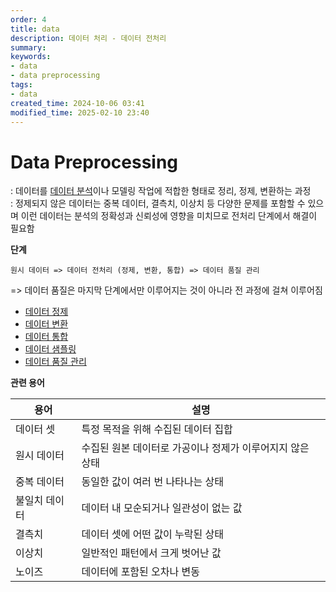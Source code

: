 ```yaml
---
order: 4
title: data
description: 데이터 처리 - 데이터 전처리
summary:
keywords:
- data
- data preprocessing
tags:
- data
created_time: 2024-10-06 03:41
modified_time: 2025-02-10 23:40
---
```


# Data Preprocessing
: 데이터를 [데이터 분석](../data-analysis/index.md)이나 모델링 작업에 적합한 형태로 정리, 정제, 변환하는 과정    
: 정제되지 않은 데이터는 중복 데이터, 결측치, 이상치 등 다양한 문제를 포함할 수 있으며 이런 데이터는 분석의 정확성과 신뢰성에 영향을 미치므로 전처리 단계에서 해결이 필요함  

**단계**
```
원시 데이터 => 데이터 전처리 (정제, 변환, 통합) => 데이터 품질 관리
```

=> 데이터 품질은 마지막 단계에서만 이루어지는 것이 아니라 전 과정에 걸쳐 이루어짐


- [데이터 정제](./data-cleaning.md)
- [데이터 변환](./data-transformation.md)
- [데이터 통합](./data-integration.md)
- [데이터 샘플링](./data-sampling.md)
- [데이터 품질 관리](./data-quality-management.md)


**관련 용어**

용어 | 설명
---|---
데이터 셋 | 특정 목적을 위해 수집된 데이터 집합
원시 데이터 | 수집된 원본 데이터로 가공이나 정제가 이루어지지 않은 상태
중복 데이터 | 동일한 값이 여러 번 나타나는 상태
불일치 데이터 | 데이터 내 모순되거나 일관성이 없는 값
결측치 | 데이터 셋에 어떤 값이 누락된 상태
이상치 | 일반적인 패턴에서 크게 벗어난 값
노이즈 | 데이터에 포함된 오차나 변동